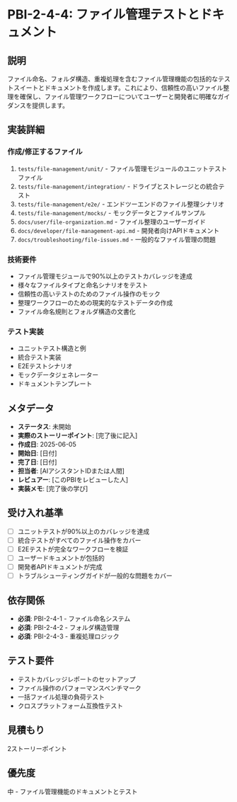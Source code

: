 # PBI-2-4-4: ファイル管理テストとドキュメント

## 説明

ファイル命名、フォルダ構造、重複処理を含むファイル管理機能の包括的なテストスイートとドキュメントを作成します。これにより、信頼性の高いファイル整理を確保し、ファイル管理ワークフローについてユーザーと開発者に明確なガイダンスを提供します。

## 実装詳細

### 作成/修正するファイル

1. `tests/file-management/unit/` - ファイル管理モジュールのユニットテストファイル
2. `tests/file-management/integration/` - ドライブとストレージとの統合テスト
3. `tests/file-management/e2e/` - エンドツーエンドのファイル整理シナリオ
4. `tests/file-management/mocks/` - モックデータとファイルサンプル
5. `docs/user/file-organization.md` - ファイル整理のユーザーガイド
6. `docs/developer/file-management-api.md` - 開発者向けAPIドキュメント
7. `docs/troubleshooting/file-issues.md` - 一般的なファイル管理の問題

### 技術要件

- ファイル管理モジュールで90%以上のテストカバレッジを達成
- 様々なファイルタイプと命名シナリオをテスト
- 信頼性の高いテストのためのファイル操作のモック
- 整理ワークフローのための現実的なテストデータの作成
- ファイル命名規則とフォルダ構造の文書化

### テスト実装

- ユニットテスト構造と例
- 統合テスト実装
- E2Eテストシナリオ
- モックデータジェネレーター
- ドキュメントテンプレート

## メタデータ

- **ステータス**: 未開始
- **実際のストーリーポイント**: [完了後に記入]
- **作成日**: 2025-06-05
- **開始日**: [日付]
- **完了日**: [日付]
- **担当者**: [AIアシスタントIDまたは人間]
- **レビュアー**: [このPBIをレビューした人]
- **実装メモ**: [完了後の学び]

## 受け入れ基準

- [ ] ユニットテストが90%以上のカバレッジを達成
- [ ] 統合テストがすべてのファイル操作をカバー
- [ ] E2Eテストが完全なワークフローを検証
- [ ] ユーザードキュメントが包括的
- [ ] 開発者APIドキュメントが完成
- [ ] トラブルシューティングガイドが一般的な問題をカバー

## 依存関係

- **必須**: PBI-2-4-1 - ファイル命名システム
- **必須**: PBI-2-4-2 - フォルダ構造管理
- **必須**: PBI-2-4-3 - 重複処理ロジック

## テスト要件

- テストカバレッジレポートのセットアップ
- ファイル操作のパフォーマンスベンチマーク
- 一括ファイル処理の負荷テスト
- クロスプラットフォーム互換性テスト

## 見積もり

2ストーリーポイント

## 優先度

中 - ファイル管理機能のドキュメントとテスト

